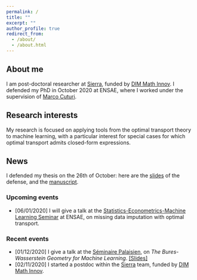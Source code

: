 ```yaml
---
permalink: /
title: ""
excerpt: ""
author_profile: true
redirect_from:
  - /about/
  - /about.html
---
```



## About me ##

I am post-doctoral researcher at [Sierra](https://www.di.ens.fr/sierra/), funded by [DIM Math Innov](https://www.dim-mathinnov.fr/en/postdoctoral-laureates-45.htm). I defended my PhD in October 2020 at ENSAE, where I worked under the supervision of [Marco Cuturi](http://marcocuturi.net).

## Research interests ##

My research is focused on applying tools from the optimal transport theory to machine learning, with a particular interest for special cases for which optimal transport admits closed-form expressions.

## News ##

I defended my thesis on the 26th of October: here are the [slides](https://borismuzellec.github.io/publications/slides_defense.pdf) of the defense, and the [manuscript](https://borismuzellec.github.io/publications/thesis_muzellec.pdf).

### Upcoming events ###
* [06/01/2020] I will give a talk at the [Statistics-Econometrics-Machine Learning Seminar](https://statecoml.github.io) at ENSAE, on missing data imputation with optimal transport.



### Recent events ###
* [01/12/2020] I give a talk at the [Séminaire Palaisien](https://palaisien.herokuapp.com/?fbclid=IwAR0bcezohohtf__JBZoe5NCjzQ7QAEmZLfLx2hfoLcCHwdxgP8HLXvAvVQY), on *The Bures-Wasserstein Geometry for Machine Learning*. [[Slides]](https://borismuzellec.github.io/publications/bw_geom_ml.pdf)
* [02/11/2020] I started a postdoc within the [Sierra](https://www.di.ens.fr/sierra/) team, funded by [DIM Math Innov](https://www.dim-mathinnov.fr/en/postdoctoral-laureates-45.htm).
